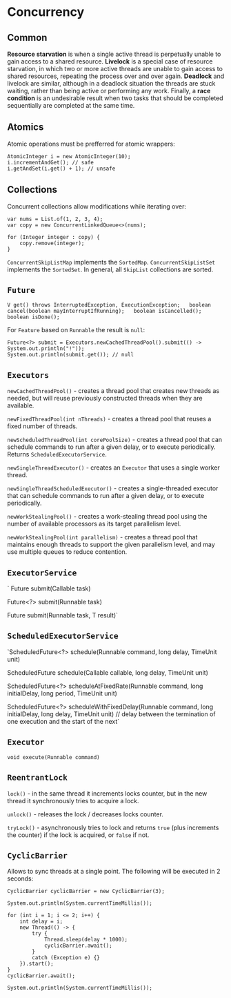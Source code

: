 # Concurrency

## Common

**Resource starvation** is when a single active thread is perpetually unable to gain access to a shared resource. **Livelock** is a special case of resource starvation, in which two or more active threads are unable to gain access to shared resources, repeating the process over and over again. **Deadlock** and livelock are similar, although in a deadlock situation the threads are stuck waiting, rather than being active or performing any work. Finally, a **race condition** is an undesirable result when two tasks that should be completed sequentially are completed at the same time.

## Atomics

Atomic operations must be prefferred for atomic wrappers:

```text
AtomicInteger i = new AtomicInteger(10);
i.incrementAndGet(); // safe
i.getAndSet(i.get() + 1); // unsafe
```

## Collections

Concurrent collections allow modifications while iterating over:

```text
var nums = List.of(1, 2, 3, 4);
var copy = new ConcurrentLinkedQueue<>(nums);

for (Integer integer : copy) {
    copy.remove(integer);
}
```

`ConcurrentSkipListMap` implements the `SortedMap`. `ConcurrentSkipListSet` implements the `SortedSet`. In general, all `SkipList` collections are sorted.

## `Future`

`V get() throws InterruptedException, ExecutionException;  
boolean cancel(boolean mayInterruptIfRunning);  
boolean isCancelled();  
boolean isDone();`

For `Feature` based on `Runnable` the result is `null`:

```text
Future<?> submit = Executors.newCachedThreadPool().submit(() -> System.out.println("!"));
System.out.println(submit.get()); // null
```

## `Executors`

`newCachedThreadPool()` - creates a thread pool that creates new threads as needed, but will reuse previously constructed threads when they are available.

`newFixedThreadPool​(int nThreads)` - creates a thread pool that reuses a fixed number of threads.

`newScheduledThreadPool​(int corePoolSize)` - creates a thread pool that can schedule commands to run after a given delay, or to execute periodically. Returns `ScheduledExecutorService`.

`newSingleThreadExecutor()` - creates an `Executor` that uses a single worker thread.

`newSingleThreadScheduledExecutor()` - creates a single-threaded executor that can schedule commands to run after a given delay, or to execute periodically.

`newWorkStealingPool()` - creates a work-stealing thread pool using the number of available processors as its target parallelism level.

`newWorkStealingPool​(int parallelism)` - creates a thread pool that maintains enough threads to support the given parallelism level, and may use multiple queues to reduce contention.

## `ExecutorService`

`<T> Future<T> submit(Callable<T> task)  
  
Future<?> submit(Runnable task)  
  
<T> Future<T> submit(Runnable task, T result)`

## `ScheduledExecutorService`

`ScheduledFuture<?> schedule​(Runnable command, long delay, TimeUnit unit)  
  
<V> ScheduledFuture<V> schedule​(Callable<V> callable, long delay, TimeUnit unit)  
  
ScheduledFuture<?> scheduleAtFixedRate​(Runnable command, long initialDelay, long period, TimeUnit unit)  
  
ScheduledFuture<?> scheduleWithFixedDelay​(Runnable command, long initialDelay, long delay, TimeUnit unit) // delay between the termination of one execution and the start of the next`

## `Executor`

`void execute(Runnable command)`

## `ReentrantLock`

`lock()` - in the same thread it increments locks counter, but in the new thread it synchronously tries to acquire a lock.

`unlock()` - releases the lock / decreases locks counter.

`tryLock()` - asynchronously tries to lock and returns `true` \(plus increments the counter\) if the lock is acquired, or `false` if not.

## `CyclicBarrier`

Allows to sync threads at a single point. The following will be executed in 2 seconds:

```text
CyclicBarrier cyclicBarrier = new CyclicBarrier(3);

System.out.println(System.currentTimeMillis());

for (int i = 1; i <= 2; i++) {
    int delay = i;
    new Thread(() -> {
        try {
            Thread.sleep(delay * 1000);
            cyclicBarrier.await();
        }
        catch (Exception e) {}
    }).start();
}
cyclicBarrier.await();

System.out.println(System.currentTimeMillis());
```

